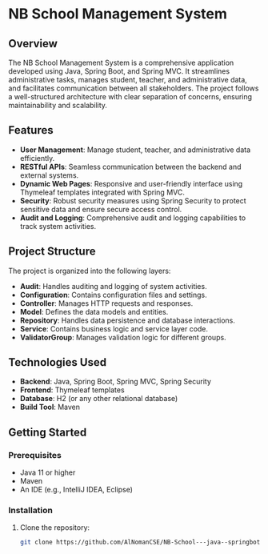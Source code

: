 # NB School Management System

## Overview
The NB School Management System is a comprehensive application developed using Java, Spring Boot, and Spring MVC. It streamlines administrative tasks, manages student, teacher, and administrative data, and facilitates communication between all stakeholders. The project follows a well-structured architecture with clear separation of concerns, ensuring maintainability and scalability.

## Features
- **User Management**: Manage student, teacher, and administrative data efficiently.
- **RESTful APIs**: Seamless communication between the backend and external systems.
- **Dynamic Web Pages**: Responsive and user-friendly interface using Thymeleaf templates integrated with Spring MVC.
- **Security**: Robust security measures using Spring Security to protect sensitive data and ensure secure access control.
- **Audit and Logging**: Comprehensive audit and logging capabilities to track system activities.

## Project Structure
The project is organized into the following layers:
- **Audit**: Handles auditing and logging of system activities.
- **Configuration**: Contains configuration files and settings.
- **Controller**: Manages HTTP requests and responses.
- **Model**: Defines the data models and entities.
- **Repository**: Handles data persistence and database interactions.
- **Service**: Contains business logic and service layer code.
- **ValidatorGroup**: Manages validation logic for different groups.

## Technologies Used
- **Backend**: Java, Spring Boot, Spring MVC, Spring Security
- **Frontend**: Thymeleaf templates
- **Database**: H2 (or any other relational database)
- **Build Tool**: Maven

## Getting Started
### Prerequisites
- Java 11 or higher
- Maven
- An IDE (e.g., IntelliJ IDEA, Eclipse)

### Installation
1. Clone the repository:
   ```bash
   git clone https://github.com/AlNomanCSE/NB-School---java--springbot--MVC.git